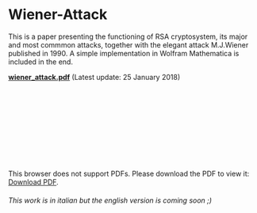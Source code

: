 # Wiener-Attack
This is a paper presenting the functioning of RSA cryptosystem, its major and most commmon attacks, together with the elegant attack M.J.Wiener published in 1990. A simple implementation in Wolfram Mathematica is included in the end.

<b>[wiener_attack.pdf](https://github.com/MatteoGio/Wiener-Attack/raw/master/wiener_attack.pdf)</b> (Latest update: 25 January 2018)

<object data="https://github.com/MatteoGio/Wiener-Attack/raw/master/wiener_attack.pdf" type="application/pdf" width="700px" height="700px">
    <embed src="https://github.com/MatteoGio/Wiener-Attack/raw/master/wiener_attack.pdf">
        <p>This browser does not support PDFs. Please download the PDF to view it: <a href="https://github.com/MatteoGio/Wiener-Attack/raw/master/wiener_attack.pdf">Download PDF</a>.</p>
    </embed>
</object>

###### This work is in italian but the english version is coming soon ;)
